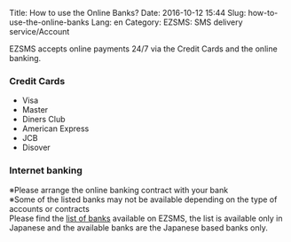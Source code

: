 Title: How to use the Online Banks?
Date: 2016-10-12 15:44
Slug: how-to-use-the-online-banks
Lang: en
Category: EZSMS: SMS delivery service/Account

EZSMS accepts online payments 24/7 via the Credit Cards and the online banking.

### Credit Cards

* Visa
* Master
* Diners Club
* American Express
* JCB
* Disover

### Internet banking
※Please arrange the online banking contract with your bank</br>
※Some of the listed banks may not be available depending on the type of accounts or contracts<br>
Please find the [list of banks]([https://www.paygent.co.jp/internet_banking/banklist/](https://www.paygent.co.jp/service/internet_banking/banklist/)) available on EZSMS, the list is available only in Japanese and the available banks are the Japanese based banks only.
